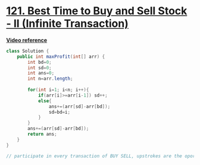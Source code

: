 # [**121. Best Time to Buy and Sell Stock - II (Infinite Transaction)**](https://leetcode.com/problems/best-time-to-buy-and-sell-stock-ii/)
[**Video reference**](https://youtu.be/HWJ9kIPpzXs)

```java
class Solution {
    public int maxProfit(int[] arr) {
        int bd=0;
        int sd=0;
        int ans=0;
        int n=arr.length;
        
        for(int i=1; i<n; i++){
            if(arr[i]>=arr[i-1]) sd++;
            else{
                ans+=(arr[sd]-arr[bd]);
                sd=bd=i;
            }
        }
        ans+=(arr[sd]-arr[bd]);
        return ans;
    }
}

// participate in every transaction of BUY SELL, upstrokes are the oportunity to make profit.
```


